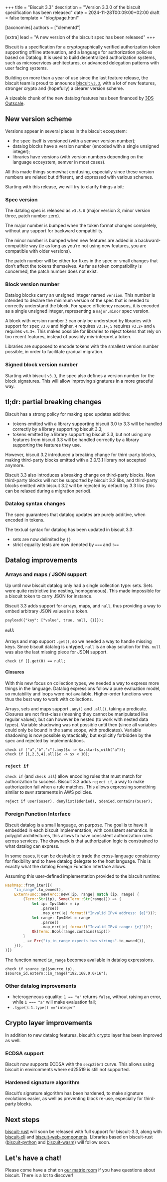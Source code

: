 +++
title = "Biscuit 3.3"
description = "Version 3.3.0 of the biscuit specification has been released"
date = 2024-11-28T00:09:00+02:00
draft = false
template = "blog/page.html"

[taxonomies]
authors = ["clementd"]

[extra]
lead = "A new version of the biscuit spec has been released"
+++

Biscuit is a specification for a cryptographically verified authorization token
supporting offline attenuation, and a language for authorization policies based on Datalog.
It is used to build decentralized authorization systems, such as microservices architectures,
or advanced delegation patterns with user facing systems.

Building on more than a year of use since the last feature release, the biscuit team is proud to announce [biscuit `v3.3`](https://github.com/biscuit-auth/biscuit/releases/tag/v3.3), with a lot of new features, stronger crypto and (hopefully) a clearer version scheme.

A sizeable chunk of the new datalog features has been financed by [3DS Outscale][outscale].

## New version scheme

Versions appear in several places in the biscuit ecosystem:

- the spec itself is versioned (with a semver version number);
- datalog blocks have a version number (encoded with a single unsigned integer);
- libraries have versions (with version numbers depending on the language ecosystem, semver in most cases).

All this made things somewhat confusing, especially since these version numbers are related but different, and expressed with various schemes.

Starting with this release, we will try to clarify things a bit:

### Spec version

The datalog spec is released as `v3.3.0` (major version 3, minor version three, patch number zero).

The major number is bumped when the token format changes completely, without any support for backward compatibility.

The minor number is bumped when new features are added in a backward-compatible way (ie as long as you’re not using new features, you are compatible with older versions).

The patch number will be either for fixes in the spec or small changes that don’t affect the tokens themselves. As far as token compatibility is concerned, the patch number does not exist.

### Block version number

Datalog blocks carry an unsigned integer named `version`. This number is intended to declare the minimum version of the spec that is needed to correctly understand the block. For space efficiency reasons, it is encoded as a single unsigned integer, representing a `major.minor` spec version.

A block with version number `3` can only be understood by libraries with support for spec `v3.0` and higher, `4` requires `v3.1+`, `5` requires `v3.2+` and `6` requires `v3.3+`. This makes possible for libraries to reject tokens that rely on too recent features, instead of possibly mis-interpret a token.

Libraries are supposed to encode tokens with the smallest version number possible, in order to facilitate gradual migration.

### Signed block version number

Starting with biscuit `v3.3`, the spec also defines a version number for the block signatures. This will allow improving signatures in a more graceful way.

## tl;dr: partial breaking changes

Biscuit has a strong policy for making spec updates additive:

- tokens emitted with a library supporting biscuit 3.0 to 3.3 will be handled correctly by a library supporting biscuit 3.3;
- tokens emitted by a library supporting biscuit 3.3, but not using any features from biscuit 3.3 will be handled correctly by a library supporting the features they use.

However, biscuit 3.2 introduced a breaking change for third-party blocks, making third-party blocks emitted with a 3.0/3.1 library not accepted anymore.

Biscuit 3.3 also introduces a breaking change on third-party blocks. New third-party blocks will not be supported by biscuit 3.2 libs, and third-party blocks emitted with biscuit 3.2 will be rejected by default by 3.3 libs (this can be relaxed during a migration period).

### Datalog syntax changes

The spec guarantees that datalog updates are purely additive, when encoded in tokens.

The textual syntax for datalog has been updated in biscuit 3.3:

- sets are now delimited by `{}`
- strict equality tests are now denoted by `===` and `!==`

## Datalog improvements

### Arrays and maps / JSON support

Up until now biscuit datalog only had a single collection type: sets. Sets were quite restrictive (no nesting, homogeneous). This made impossible for a biscuit token to carry JSON for instance.

Biscuit 3.3 adds support for arrays, maps, and `null`, thus providing a way to embed arbitrary JSON values in a token.

```biscuit
payload({"key": ["value", true, null, {}]});
```

#### `null`

Arrays and map support `.get()`, so we needed a way to handle missing keys. Since biscuit datalog is untyped, `null` is an okay solution for this. `null` was also the last missing piece for JSON support.

```biscuit
check if [].get(0) == null;
```

#### Closures

With this new focus on collection types, we needed a way to express more things in the language. Datalog expressions follow a pure evaluation model, so mutability and loops were not available. Higher-order functions were thus the best way to work with collections.

Arrays, sets and maps support `.any()` and `.all()`, taking a predicate. Closures are not first-class (meaning they cannot be manipulated like regular values), but can however be nested (to work with nested data types). Variable shadowing was not possible until then (since all variables could only be bound in the same scope, with predicates). Variable shadowing is now possible syntactically, but explicitly forbidden by the spec and rejected by implementations.

```biscuit
check if ["a","b","c"].any($x -> $x.starts_with("a"));
check if [1,2,3,4].all($x -> $x < 10);
```

### `reject if`

`check if` (and `check all`) allow encoding rules that must match for authorization to success. Biscuit 3.3 adds `reject if`, a way to make authorization fail when a rule matches. This allows expressing something similar to `DENY` statements in AWS policies.

```biscuit
reject if user($user), denylist($denied), $denied.contains($user);
```

### Foreign Function Interface

Biscuit datalog is a small language, on purpose. The goal is to have it embedded in each biscuit implementation, with consistent semantics. In polyglot architectures, this allows to have consistent authorization rules across services. The drawback is that authorization logic is constrained to what datalog can express.

In some cases, it can be desirable to trade the cross-language consistency for flexibility and to have datalog delegate to the host language. This is exactly what the datalog Foreign Function Interface allows.

Assuming this user-defined implementation provided to the biscuit runtime:

```rust
HashMap::from_iter([(
    "in_range".to_owned(),
    ExternFunc::new(Arc::new(|ip, range| match (ip, range) {
        (Term::Str(ip), Some(Term::Str(range))) => {
            let ip: Ipv4Addr = ip
                .parse()
                .map_err(|e| format!("Invalid IPv4 address: {e}"))?;
            let range: Ipv4Net = range
                .parse()
                .map_err(|e| format!("Invalid IPv4 range: {e}"))?;
            Ok(Term::Bool(range.contains(&ip)))
        }
        _ => Err("ip_in_range expects two strings".to_owned()),
    })),
)])
```

The function named `in_range` becomes available in datalog expressions.

```biscuit
check if source_ip($source_ip), $source_id.extern::in_range("192.168.0.0/16");
```

### Other datalog improvements

- heterogeneous equality: `1 == "a"` returns `false`, without raising an error, while `1 === "a"` will make evaluation fail;
- `.type()`: `1.type() =="integer"`


## Crypto layer improvements

In addition to new datalog features, biscuit’s crypto layer has been improved as well.

### ECDSA support

Biscuit now supports ECDSA with the `secp256r1` curve. This allows using biscuit in environments where ed25519 is still not supported.

### Hardened signature algorithm

Biscuit’s signature algorithm has been hardened, to make signature evolutions easier, as well as preventing block re-use, especially for third-party blocks.

## Next steps

[biscuit-rust][biscuit-rust] will soon be released with full support for biscuit-3.3, along with [biscuit-cli][biscuit-cli] and [biscuit-web-components][biscuit-web-components]. Libraries based on biscuit-rust ([biscuit-python][biscuit-python] and [biscuit-wasm][biscuit-wasm]) will follow soon.

## Let's have a chat!

Please come have a chat on [our matrix room][matrix] if you have questions about
biscuit. There is a lot to discover!

[matrix]: https://matrix.to/#/!MXwhyfCFLLCfHSYJxg:matrix.org
[outscale]: https://outscale.com
[biscuit-rust]: https://github.com/biscuit-auth/biscuit-rust
[biscuit-cli]: https://github.com/biscuit-auth/biscuit-cli
[biscuit-web-components]: https://github.com/biscuit-auth/biscuit-web-components
[biscuit-python]: https://github.com/biscuit-auth/biscuit-python
[biscuit-wasm]: https://github.com/biscuit-auth/biscuit-wasm
